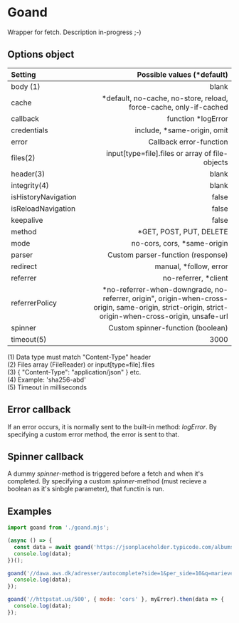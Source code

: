 # Goand
Wrapper for fetch. Description in-progress ;-)

## Options object

| Setting             | Possible values (*default)                 |
| :------------------ | ----------------------------: |
| body (1)            | blank
| cache               | *default, no-cache, no-store, reload, force-cache, only-if-cached 
| callback            | function *logError
| credentials         | include, *same-origin, omit
| error               | Callback error-function
| files(2)            | input[type=file].files or array of file-objects
| header(3)           | blank
| integrity(4)         | blank
| isHistoryNavigation | false
| isReloadNavigation  | false
| keepalive           | false
| method              | *GET, POST, PUT, DELETE
| mode                | no-cors, cors, *same-origin
| parser              | Custom parser-function (response)
| redirect            | manual, *follow, error
| referrer            | no-referrer, *client
| referrerPolicy      | *no-referrer-when-downgrade, no-referrer, origin", origin-when-cross-origin, same-origin, strict-origin, strict-origin-when-cross-origin, unsafe-url
| spinner             | Custom spinner-function (boolean)
| timeout(5)          | 3000

(1) Data type must match "Content-Type" header  
(2) Files array (FileReader) or input[type=file].files  
(3) { "Content-Type": "application/json" } etc.  
(4) Example: 'sha256-abd'  
(5) Timeout in milliseconds

## Error callback
If an error occurs, it is normally sent to the built-in method: _logError_. By specifying a custom error method, the error is sent to that.

## Spinner callback
A dummy _spinner_-method is triggered before a fetch and when it's completed. By specifying a custom _spinner_-method (must recieve a boolean as it's sinbgle parameter), that functin is run.

## Examples

```js
import goand from './goand.mjs';

(async () => {
  const data = await goand('https://jsonplaceholder.typicode.com/albums/?_limit=10&q=lorem',{ mode: 'cors' });
  console.log(data);
})();

goand('//dawa.aws.dk/adresser/autocomplete?side=1&per_side=10&q=marievej', { mode: 'cors', timeout: 3000 }, myError).then(data => {
  console.log(data);
});

goand('//httpstat.us/500', { mode: 'cors' }, myError).then(data => {
  console.log(data);
});
```